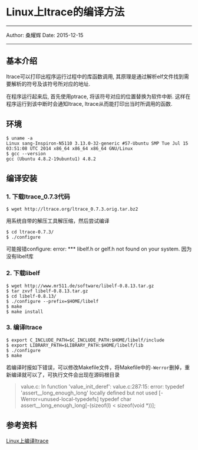 ﻿# Linux上ltrace的编译方法

---
Author: 桑耀辉
Date: 2015-12-15

---

## 基本介绍
ltrace可以打印出程序运行过程中的库函数调用,
其原理是通过解析elf文件找到需要解析的符号及该符号所对应的地址.

在程序运行起来后, 首先使用ptrace, 将该符号对应的位置替换为软件中断.
这样在程序运行到该中断时会通知ltrace, ltrace从而能打印出当时所调用的函数.

## 环境
```
$ uname -a
Linux sang-Inspiron-N5110 3.13.0-32-generic #57-Ubuntu SMP Tue Jul 15 03:51:08 UTC 2014 x86_64 x86_64 x86_64 GNU/Linux
$ gcc --version
gcc (Ubuntu 4.8.2-19ubuntu1) 4.8.2
```

## 编译安装

### 1. 下载ltrace_0.7.3代码

```
$ wget http://ltrace.org/ltrace_0.7.3.orig.tar.bz2
```
用系统自带的解压工具解压缩，然后尝试编译
```
$ cd ltrace-0.7.3/
$ ./configure
```
可能报错configure: error: *** libelf.h or gelf.h not found on your system. 因为没有libelf库

### 2. 下载libelf

```
$ wget http://www.mr511.de/software/libelf-0.8.13.tar.gz
$ tar zxvf libelf-0.8.13.tar.gz
$ cd libelf-0.8.13/
$ ./configure --prefix=$HOME/libelf
$ make
$ make install
```

### 3. 编译ltrace

```
$ export C_INCLUDE_PATH=$C_INCLUDE_PATH:$HOME/libelf/include
$ export LIBRARY_PATH=$LIBRARY_PATH:$HOME/libelf/lib
$ ./configure
$ make
```
若编译时报如下错误，可以修改Makefile文件，将Makefile中的`-Werror`删掉，重新编译就可以了，可执行文件会出现在源码根目录

> value.c: In function 'value_init_deref':
value.c:287:15: error: typedef 'assert__long_enough_long' locally defined but not used [-Werror=unused-local-typedefs]
  typedef char assert__long_enough_long[-(sizeof(l) < sizeof(void *))];
  
## 参考资料
[Linux上编译ltrace](http://linxiaohui.github.io/linux/2014/08/06/ltrace-on-linux/)


